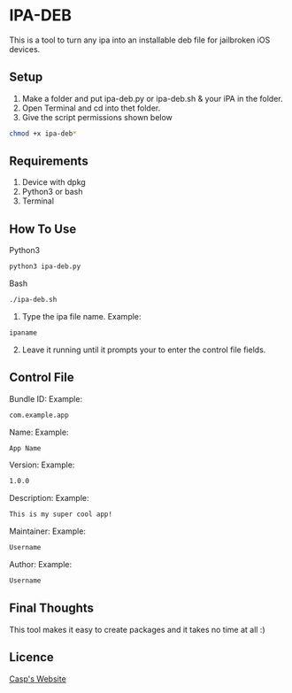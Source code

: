 # IPA-DEB

This is a tool to turn any ipa into an installable deb file for jailbroken iOS devices.

## Setup

1. Make a folder and put ipa-deb.py or ipa-deb.sh & your iPA in the folder.
2. Open Terminal and cd into thet folder.
3. Give the script permissions shown below
```bash
chmod +x ipa-deb*
```

## Requirements

1. Device with dpkg 
2. Python3 or bash
3. Terminal

## How To Use

Python3
```bash
python3 ipa-deb.py
```
Bash
```bash
./ipa-deb.sh
```

1. Type the ipa file name.
Example:
```bash
ipaname
```
2. Leave it running until it prompts your to enter the control file fields.

## Control File
Bundle ID:
Example:
```bash
com.example.app
```
Name:
Example:
```bash
App Name
```
Version:
Example:
```bash
1.0.0
```
Description:
Example:
```bash
This is my super cool app!
```
Maintainer:
Example:
```bash
Username
```
Author:
Example:
```bash
Username
```

## Final Thoughts

This tool makes it easy to create packages and it takes no time at all :)


## Licence

[Casp's Website](https://casp.dev)
